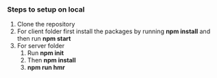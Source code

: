 ### Steps to setup on local
1. Clone the repository
2. For client folder first install the packages by running  **npm install** and then run **npm start**
3. For server folder
   1. Run **npm init**
   2. Then **npm install**
   3. **npm run hmr**
